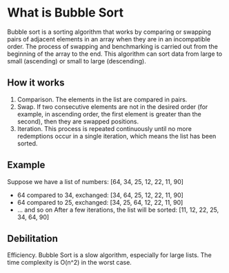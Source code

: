 # What is Bubble Sort

Bubble sort is a sorting algorithm that works by comparing or swapping pairs of adjacent elements in an array when they are in an incompatible order. The process of swapping and benchmarking is carried out from the beginning of the array to the end. This algorithm can sort data from large to small (ascending) or small to large (descending).

## How it works

1. Comparison. The elements in the list are compared in pairs.
2. Swap. If two consecutive elements are not in the desired order (for example, in ascending order, the first element is greater than the second), then they are swapped positions.
3. Iteration. This process is repeated continuously until no more redemptions occur in a single iteration, which means the list has been sorted.

## Example

Suppose we have a list of numbers: [64, 34, 25, 12, 22, 11, 90]

- 64 compared to 34, exchanged: [34, 64, 25, 12, 22, 11, 90]
- 64 compared to 25, exchanged: [34, 25, 64, 12, 22, 11, 90]
- ... and so on
After a few iterations, the list will be sorted: [11, 12, 22, 25, 34, 64, 90]

## Debilitation

Efficiency. Bubble Sort is a slow algorithm, especially for large lists. The time complexity is O(n^2) in the worst case.
